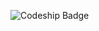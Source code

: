![Codeship Badge](https://app.codeship.com/projects/8c05d5a0-e5af-0134-650f-5ef96e7aab82/status?branch=master)
